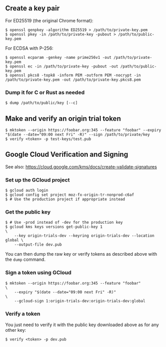 ## Create a key pair

For ED25519 (the original Chrome format):

```
$ openssl genpkey -algorithm ED25519 > /path/to/private-key.pem
$ openssl pkey -in /path/to/private-key -pubout > /path/to/public-key.pem
```

For ECDSA with P-256:

```
$ openssl ecparam -genkey -name prime256v1 -out /path/to/private-key.pem
$ openssl ec -in /path/to/private-key -pubout -out /path/to/public-key.pem
$ openssl pkcs8 -topk8 -inform PEM -outform PEM -nocrypt -in /path/to/private-key.pem -out /path/to/private-key.pkcs8.pem
```

### Dump it for C or Rust as needed

```
$ dump /path/to/public/key [--c]
```

## Make and verify an origin trial token

```
$ mktoken --origin https://foobar.org:345 --feature "foobar" --expiry "$(date --date="09:00 next Fri" -R)" --sign /path/to/private/key
$ verify <token> -p test-keys/test.pub
```

## Google Cloud Verification and Signing

See also: https://cloud.google.com/kms/docs/create-validate-signatures

### Set up the GCloud project

```
$ gcloud auth login
$ gcloud config set project moz-fx-origin-tr-nonprod-c6af
$ # Use the production project if appropriate instead
```

### Get the public key

```
$ # Use -prod instead of -dev for the production key
$ gcloud kms keys versions get-public-key 1                               \
    --key origin-trials-dev --keyring origin-trials-dev --location global \
    --output-file dev.pub
```

You can then dump the raw key or verify tokens as described above with the
`dump` command.

### Sign a token using GCloud

```
$ mktoken --origin https://foobar.org:345 --feature "foobar"              \
    --expiry "$(date --date="09:00 next Fri" -R)"                         \
    --gcloud-sign 1:origin-trials-dev:origin-trials-dev:global
```

### Verify a token

You just need to verify it with the public key downloaded above as for any other
key:

```
$ verify <token> -p dev.pub
```
